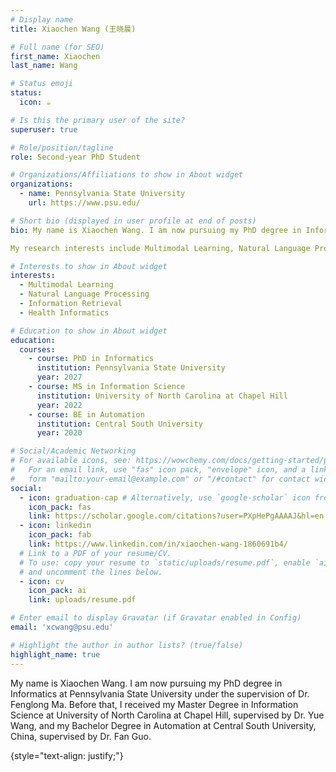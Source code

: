 ```yaml
---
# Display name
title: Xiaochen Wang (王晓晨)

# Full name (for SEO)
first_name: Xiaochen
last_name: Wang

# Status emoji
status:
  icon: ☕️

# Is this the primary user of the site?
superuser: true

# Role/position/tagline
role: Second-year PhD Student

# Organizations/Affiliations to show in About widget
organizations:
  - name: Pennsylvania State University
    url: https://www.psu.edu/

# Short bio (displayed in user profile at end of posts)
bio: My name is Xiaochen Wang. I am now pursuing my PhD degree in Informatics at Pennsylvania State University under the supervision of Dr. Fenglong Ma. Before that, I received my Master Degree in Information Science at University of North Carolina at Chapel Hill, supervised by Dr. Yue Wang, and my Bachelor Degree in Automation at Central South University, China, supervised by Dr. Fan Guo.

My research interests include Multimodal Learning, Natural Language Processing, Information Retrieval and Health Informatics.

# Interests to show in About widget
interests:
  - Multimodal Learning
  - Natural Language Processing
  - Information Retrieval
  - Health Informatics

# Education to show in About widget
education:
  courses:
    - course: PhD in Informatics
      institution: Pennsylvania State University
      year: 2027
    - course: MS in Information Science
      institution: University of North Carolina at Chapel Hill
      year: 2022
    - course: BE in Automation
      institution: Central South University
      year: 2020

# Social/Academic Networking
# For available icons, see: https://wowchemy.com/docs/getting-started/page-builder/#icons
#   For an email link, use "fas" icon pack, "envelope" icon, and a link in the
#   form "mailto:your-email@example.com" or "/#contact" for contact widget.
social:
  - icon: graduation-cap # Alternatively, use `google-scholar` icon from `ai` icon pack
    icon_pack: fas
    link: https://scholar.google.com/citations?user=PXpHePgAAAAJ&hl=en
  - icon: linkedin
    icon_pack: fab
    link: https://www.linkedin.com/in/xiaochen-wang-1860691b4/
  # Link to a PDF of your resume/CV.
  # To use: copy your resume to `static/uploads/resume.pdf`, enable `ai` icons in `params.yaml`,
  # and uncomment the lines below.
  - icon: cv
    icon_pack: ai
    link: uploads/resume.pdf

# Enter email to display Gravatar (if Gravatar enabled in Config)
email: 'xcwang@psu.edu'

# Highlight the author in author lists? (true/false)
highlight_name: true
---
```


My name is Xiaochen Wang. I am now pursuing my PhD degree in Informatics at Pennsylvania State University under the supervision of Dr. Fenglong Ma. Before that, I received my Master Degree in Information Science at University of North Carolina at Chapel Hill, supervised by Dr. Yue Wang, and my Bachelor Degree in Automation at Central South University, China, supervised by Dr. Fan Guo.

{style="text-align: justify;"}
